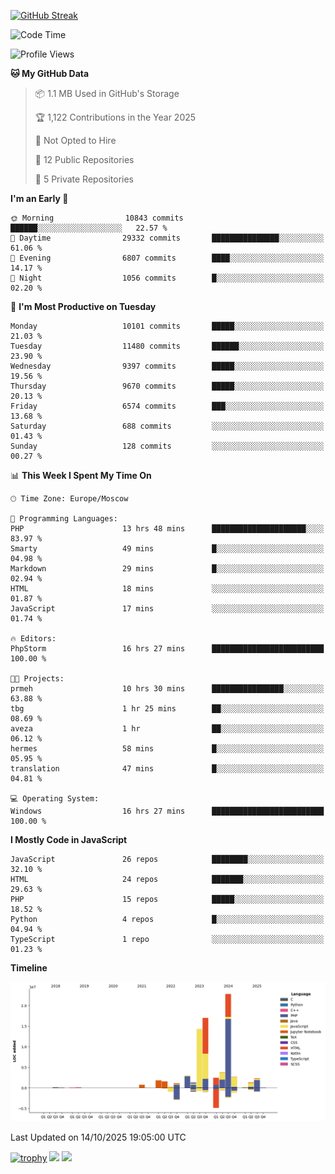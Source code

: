 [![GitHub Streak](https://github-readme-streak-stats.herokuapp.com/?user=yogik10)](https://git.io/streak-stats)
<!--START_SECTION:waka-->
![Code Time](http://img.shields.io/badge/Code%20Time-1%2C722%20hrs%2049%20mins-blue)

![Profile Views](http://img.shields.io/badge/Profile%20Views-3-blue)

**🐱 My GitHub Data** 

> 📦 1.1 MB Used in GitHub's Storage 
 > 
> 🏆 1,122 Contributions in the Year 2025
 > 
> 🚫 Not Opted to Hire
 > 
> 📜 12 Public Repositories 
 > 
> 🔑 5 Private Repositories 
 > 
**I'm an Early 🐤** 

```text
🌞 Morning                10843 commits       ██████░░░░░░░░░░░░░░░░░░░   22.57 % 
🌆 Daytime                29332 commits       ███████████████░░░░░░░░░░   61.06 % 
🌃 Evening                6807 commits        ████░░░░░░░░░░░░░░░░░░░░░   14.17 % 
🌙 Night                  1056 commits        █░░░░░░░░░░░░░░░░░░░░░░░░   02.20 % 
```
📅 **I'm Most Productive on Tuesday** 

```text
Monday                   10101 commits       █████░░░░░░░░░░░░░░░░░░░░   21.03 % 
Tuesday                  11480 commits       ██████░░░░░░░░░░░░░░░░░░░   23.90 % 
Wednesday                9397 commits        █████░░░░░░░░░░░░░░░░░░░░   19.56 % 
Thursday                 9670 commits        █████░░░░░░░░░░░░░░░░░░░░   20.13 % 
Friday                   6574 commits        ███░░░░░░░░░░░░░░░░░░░░░░   13.68 % 
Saturday                 688 commits         ░░░░░░░░░░░░░░░░░░░░░░░░░   01.43 % 
Sunday                   128 commits         ░░░░░░░░░░░░░░░░░░░░░░░░░   00.27 % 
```


📊 **This Week I Spent My Time On** 

```text
🕑︎ Time Zone: Europe/Moscow

💬 Programming Languages: 
PHP                      13 hrs 48 mins      █████████████████████░░░░   83.97 % 
Smarty                   49 mins             █░░░░░░░░░░░░░░░░░░░░░░░░   04.98 % 
Markdown                 29 mins             █░░░░░░░░░░░░░░░░░░░░░░░░   02.94 % 
HTML                     18 mins             ░░░░░░░░░░░░░░░░░░░░░░░░░   01.87 % 
JavaScript               17 mins             ░░░░░░░░░░░░░░░░░░░░░░░░░   01.74 % 

🔥 Editors: 
PhpStorm                 16 hrs 27 mins      █████████████████████████   100.00 % 

🐱‍💻 Projects: 
prmeh                    10 hrs 30 mins      ████████████████░░░░░░░░░   63.88 % 
tbg                      1 hr 25 mins        ██░░░░░░░░░░░░░░░░░░░░░░░   08.69 % 
aveza                    1 hr                ██░░░░░░░░░░░░░░░░░░░░░░░   06.12 % 
hermes                   58 mins             █░░░░░░░░░░░░░░░░░░░░░░░░   05.95 % 
translation              47 mins             █░░░░░░░░░░░░░░░░░░░░░░░░   04.81 % 

💻 Operating System: 
Windows                  16 hrs 27 mins      █████████████████████████   100.00 % 
```

**I Mostly Code in JavaScript** 

```text
JavaScript               26 repos            ████████░░░░░░░░░░░░░░░░░   32.10 % 
HTML                     24 repos            ███████░░░░░░░░░░░░░░░░░░   29.63 % 
PHP                      15 repos            █████░░░░░░░░░░░░░░░░░░░░   18.52 % 
Python                   4 repos             █░░░░░░░░░░░░░░░░░░░░░░░░   04.94 % 
TypeScript               1 repo              ░░░░░░░░░░░░░░░░░░░░░░░░░   01.23 % 
```



**Timeline**

![Lines of Code chart](https://raw.githubusercontent.com/Yogik10/Yogik10/main/assets/bar_graph.png)


 Last Updated on 14/10/2025 19:05:00 UTC
<!--END_SECTION:waka-->
[![trophy](https://github-profile-trophy.vercel.app/?username=yogik10)](https://github.com/ryo-ma/github-profile-trophy)
![](https://github-profile-summary-cards.vercel.app/api/cards/profile-details?username=yogik10&theme=solarized_dark)
![](https://github-profile-summary-cards.vercel.app/api/cards/most-commit-language?username=yogik10&theme=solarized_dark)


